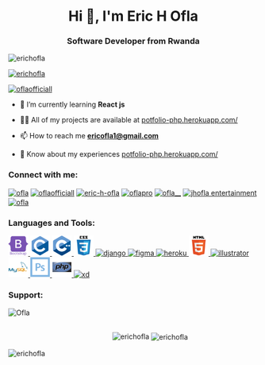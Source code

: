 <h1 align="center">Hi 👋, I'm Eric H Ofla</h1>
<h3 align="center">Software Developer from Rwanda</h3>

<p align="left"> <img src="https://komarev.com/ghpvc/?username=erichofla&label=Profile%20views&color=0e75b6&style=flat" alt="erichofla" /> </p>

<p align="left"> <a href="https://github.com/ryo-ma/github-profile-trophy"><img src="https://github-profile-trophy.vercel.app/?username=erichofla" alt="erichofla" /></a> </p>

<p align="left"> <a href="https://twitter.com/oflaofficiall" target="blank"><img src="https://img.shields.io/twitter/follow/oflaofficiall?logo=twitter&style=for-the-badge" alt="oflaofficiall" /></a> </p>

- 🌱 I’m currently learning **React js**

- 👨‍💻 All of my projects are available at [potfolio-php.herokuapp.com/](potfolio-php.herokuapp.com/)

- 📫 How to reach me **ericofla1@gmail.com**

- 📄 Know about my experiences [potfolio-php.herokuapp.com/](potfolio-php.herokuapp.com/)

<h3 align="left">Connect with me:</h3>
<p align="left">
<a href="https://codepen.io/ofla" target="blank"><img align="center" src="https://raw.githubusercontent.com/rahuldkjain/github-profile-readme-generator/master/src/images/icons/Social/codepen.svg" alt="ofla" height="30" width="40" /></a>
<a href="https://twitter.com/oflaofficiall" target="blank"><img align="center" src="https://raw.githubusercontent.com/rahuldkjain/github-profile-readme-generator/master/src/images/icons/Social/twitter.svg" alt="oflaofficiall" height="30" width="40" /></a>
<a href="https://linkedin.com/in/eric-h-ofla" target="blank"><img align="center" src="https://raw.githubusercontent.com/rahuldkjain/github-profile-readme-generator/master/src/images/icons/Social/linked-in-alt.svg" alt="eric-h-ofla" height="30" width="40" /></a>
<a href="https://fb.com/oflapro" target="blank"><img align="center" src="https://raw.githubusercontent.com/rahuldkjain/github-profile-readme-generator/master/src/images/icons/Social/facebook.svg" alt="oflapro" height="30" width="40" /></a>
<a href="https://instagram.com/ofla__" target="blank"><img align="center" src="https://raw.githubusercontent.com/rahuldkjain/github-profile-readme-generator/master/src/images/icons/Social/instagram.svg" alt="ofla__" height="30" width="40" /></a>
<a href="https://www.youtube.com/c/jhofla entertainment" target="blank"><img align="center" src="https://raw.githubusercontent.com/rahuldkjain/github-profile-readme-generator/master/src/images/icons/Social/youtube.svg" alt="jhofla entertainment" height="30" width="40" /></a>
<a href="https://www.hackerrank.com/ofla" target="blank"><img align="center" src="https://raw.githubusercontent.com/rahuldkjain/github-profile-readme-generator/master/src/images/icons/Social/hackerrank.svg" alt="ofla" height="30" width="40" /></a>
</p>

<h3 align="left">Languages and Tools:</h3>
<p align="left"> <a href="https://getbootstrap.com" target="_blank" rel="noreferrer"> <img src="https://raw.githubusercontent.com/devicons/devicon/master/icons/bootstrap/bootstrap-plain-wordmark.svg" alt="bootstrap" width="40" height="40"/> </a> <a href="https://www.cprogramming.com/" target="_blank" rel="noreferrer"> <img src="https://raw.githubusercontent.com/devicons/devicon/master/icons/c/c-original.svg" alt="c" width="40" height="40"/> </a> <a href="https://www.w3schools.com/cpp/" target="_blank" rel="noreferrer"> <img src="https://raw.githubusercontent.com/devicons/devicon/master/icons/cplusplus/cplusplus-original.svg" alt="cplusplus" width="40" height="40"/> </a> <a href="https://www.w3schools.com/css/" target="_blank" rel="noreferrer"> <img src="https://raw.githubusercontent.com/devicons/devicon/master/icons/css3/css3-original-wordmark.svg" alt="css3" width="40" height="40"/> </a> <a href="https://www.djangoproject.com/" target="_blank" rel="noreferrer"> <img src="https://cdn.worldvectorlogo.com/logos/django.svg" alt="django" width="40" height="40"/> </a> <a href="https://www.figma.com/" target="_blank" rel="noreferrer"> <img src="https://www.vectorlogo.zone/logos/figma/figma-icon.svg" alt="figma" width="40" height="40"/> </a> <a href="https://heroku.com" target="_blank" rel="noreferrer"> <img src="https://www.vectorlogo.zone/logos/heroku/heroku-icon.svg" alt="heroku" width="40" height="40"/> </a> <a href="https://www.w3.org/html/" target="_blank" rel="noreferrer"> <img src="https://raw.githubusercontent.com/devicons/devicon/master/icons/html5/html5-original-wordmark.svg" alt="html5" width="40" height="40"/> </a> <a href="https://www.adobe.com/in/products/illustrator.html" target="_blank" rel="noreferrer"> <img src="https://www.vectorlogo.zone/logos/adobe_illustrator/adobe_illustrator-icon.svg" alt="illustrator" width="40" height="40"/> </a> <a href="https://www.mysql.com/" target="_blank" rel="noreferrer"> <img src="https://raw.githubusercontent.com/devicons/devicon/master/icons/mysql/mysql-original-wordmark.svg" alt="mysql" width="40" height="40"/> </a> <a href="https://www.photoshop.com/en" target="_blank" rel="noreferrer"> <img src="https://raw.githubusercontent.com/devicons/devicon/master/icons/photoshop/photoshop-line.svg" alt="photoshop" width="40" height="40"/> </a> <a href="https://www.php.net" target="_blank" rel="noreferrer"> <img src="https://raw.githubusercontent.com/devicons/devicon/master/icons/php/php-original.svg" alt="php" width="40" height="40"/> </a> <a href="https://www.adobe.com/products/xd.html" target="_blank" rel="noreferrer"> <img src="https://cdn.worldvectorlogo.com/logos/adobe-xd.svg" alt="xd" width="40" height="40"/> </a> </p>

<h3 align="left">Support:</h3>
<p><a href="https://www.buymeacoffee.com/Ofla"> <img align="left" src="https://cdn.buymeacoffee.com/buttons/v2/default-yellow.png" height="50" width="210" alt="Ofla" /></a></p><br><br>

<p><img align="left" src="https://github-readme-stats.vercel.app/api/top-langs?username=erichofla&show_icons=true&locale=en&layout=compact" alt="erichofla" /></p>

<p>&nbsp;<img align="center" src="https://github-readme-stats.vercel.app/api?username=erichofla&show_icons=true&locale=en" alt="erichofla" /></p>

<p><img align="center" src="https://github-readme-streak-stats.herokuapp.com/?user=erichofla&" alt="erichofla" /></p>
